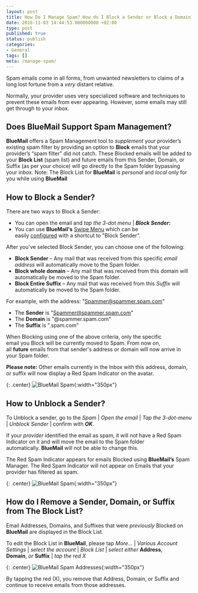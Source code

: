 ```yaml
---
layout: post
title: How Do I Manage Spam? How do I Block a Sender or Block a Domain?
date: 2016-11-03 14:44:53.000000000 +02:00
type: post
published: true
status: publish
categories:
- General
tags: []
meta: /manage-spam/
---
```


Spam emails come in all forms, from unwanted newsletters to claims of a long lost fortune from a *very* distant relative.

Normally, your provider uses very specialized software and techniques to prevent these emails from ever appearing. However, some emails may still get through to your inbox.

## Does BlueMail Support Spam Management?

**BlueMail** offers a Spam Management tool to *supplement* your provider’s existing spam filter by providing an option to **Block** emails that your provider’s “spam filter” did not catch. These Blocked emails will be added to your **Block List** (spam list) and future emails from this Sender, Domain, or Suffix (as per your choice) will go directly to the Spam folder bypassing your inbox.
Note: The Block List for **BlueMail** is *personal* and *local* only for you while using **BlueMail**

## How to Block a Sender?

There are two ways to Block a Sender:

* You can open the email and *tap the 3-dot menu* \| ***Block Sender:***
* You can use **BlueMail's** [Swipe Menu](/swipe-menu-options-blue-mail/) which can be easily [configured](/configure-left-right-swipe-menu/) with a shortcut to "Block Sender".

After you've selected Block Sender, you can choose one of the following:

* **Block Sender** – Any mail that was received from this specific *email address* will automatically move to the Spam folder.
* **Block whole domain** – Any mail that was received from this domain will automatically be moved to the Spam folder.
* **Block Entire Suffix** – Any mail that was received from this *Suffix* will automatically be moved to the Spam folder.

For example, with the address: "Spammer@spammer.spam.com"

* The **Sender** is "Spammer@spammer.spam.com"
* The **Domain** is "@spammer.spam.com"
* The **Suffix** is ".spam.com"

When Blocking using one of the above criteria, only the specific email you Block will be currently moved to Spam. From now on, all **future** emails from that sender's address or domain will now arrive in your Spam folder.

**Please note:** Other emails currently in the Inbox with this address, domain, or suffix will now display a Red Spam Indicator on the avatar.

{: .center}
![BlueMail Spam](/assets/BlueMail_GIF_Spam.gif){:width="350px"}

## How to Unblock a Sender?

To Unblock a sender, go to the *Spam* \| *Open the email* \| *Tap the 3-dot-menu* \| *Unblock Sender* \| confirm with ***OK***.

If your *provider* identified the email as spam, it will not have a Red Spam Indicator on it and will move the email to the Spam folder automatically. **BlueMail** will not be able to change this.

The Red Spam Indicator appears for emails Blocked using **BlueMail’s** Spam Manager. The Red Spam Indicator will not appear on Emails that your provider has filtered as spam.

{: .center}
![BlueMail Spam](/assets/BlueMail-Spam.png){:width="350px"}

## How do I Remove a Sender, Domain, or Suffix from The Block List?

Email Addresses, Domains, and Suffixes that were *previously* Blocked on **BlueMail** are displayed in the Block List.

To edit the Block List in **BlueMail**, please tap *More...* \| *Various Account Settings* \| *select the account* \| *Block List* \| *select either* **Address**, **Domain**, *or* **Suffix** \| *tap the red X*

{: .center}
![BlueMail Spam Addresses](/assets/BlueMail_Spam_Addresses-2.png){:width="350px"}

By tapping the red (X), you remove that Address, Domain, or Suffix and continue to receive emails from those addresses.